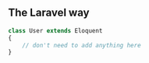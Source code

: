 The Laravel way
---------------
```php
class User extends Eloquent
{
    // don't need to add anything here
}
```
